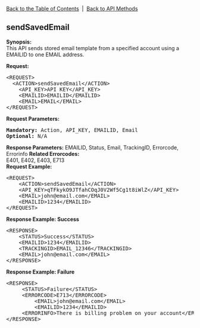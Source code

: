 <a href="/1.3/README.md">Back to the Table of Contents</a>&nbsp;&nbsp;|&nbsp;&nbsp;<a href="API_METHODS.md">Back to API Methods</a>
<h2>sendSavedEmail</h2>
<p><strong>Synopsis:</strong><br />
This API sends stored email template from a specified account using a EMAILID to one EMAIL address.</p>
<p><strong>Request:</strong></p>
<pre>&lt;REQUEST&gt;
  &lt;ACTION&gt;sendSavedEmail&lt;/ACTION&gt;
	&lt;API_KEY&gt;API KEY&lt;/API_KEY&gt;
	&lt;EMAILID&gt;EMAILID&lt;/EMAILID&gt;
	&lt;EMAIL&gt;EMAIL&lt;/EMAIL&gt;
&lt;/REQUEST&gt;</pre>
<div><strong>Request Parameters:</strong></div>
<pre><strong>Mandatory:</strong> Action, API_KEY, EMAILID, Email
<strong>Optional:</strong> N/A</pre>
<strong>Response Parameters:</strong>
EMAILID, Status, Email, TrackingID, Errorcode, Errorinfo
<strong>Related Errorcodes: </strong><br />
E401, E402, E403, E713    
<div><strong>Request Example:</strong></div>
<pre>&lt;REQUEST&gt;
	&lt;ACTION&gt;sendSavedEmail&lt;/ACTION&gt;
	&lt;API_KEY&gt;qTFkykO9JTfahCOqJ0V2Wf5Cg1t8iWlZ&lt;/API_KEY&gt;
	&lt;EMAIL&gt;john@email.com&lt;/EMAIL&gt;
	&lt;EMAILID&gt;1234&lt;/EMAILID&gt;
&lt;/REQUEST&gt;</pre>
<div><strong>Response Example: Success</strong></div>
<pre>&lt;RESPONSE&gt;
    &lt;STATUS&gt;Success&lt;/STATUS&gt;
    &lt;EMAILID&gt;1234&lt;/EMAILID&gt;
    &lt;TRACKINGID&gt;EMAIL_12346&lt;/TRACKINGID&gt;
    &lt;EMAIL&gt;john@email.com&lt;/EMAIL&gt;
&lt;/RESPONSE&gt;</pre>
<div><strong>Response Example: Failure</strong></div>
<pre>&lt;RESPONSE&gt;
	 &lt;STATUS&gt;Failure&lt;/STATUS&gt;
	 &lt;ERRORCODE&gt;E713&lt;/ERRORCODE&gt;
         &lt;EMAIL&gt;john@email.com&lt;/EMAIL&gt;
         &lt;EMAILID&gt;1234&lt;/EMAILID&gt;
	 &lt;ERRORINFO&gt;There is billing problem on your account&lt;/ERRORINFO&gt;
&lt;/RESPONSE&gt;</pre>
